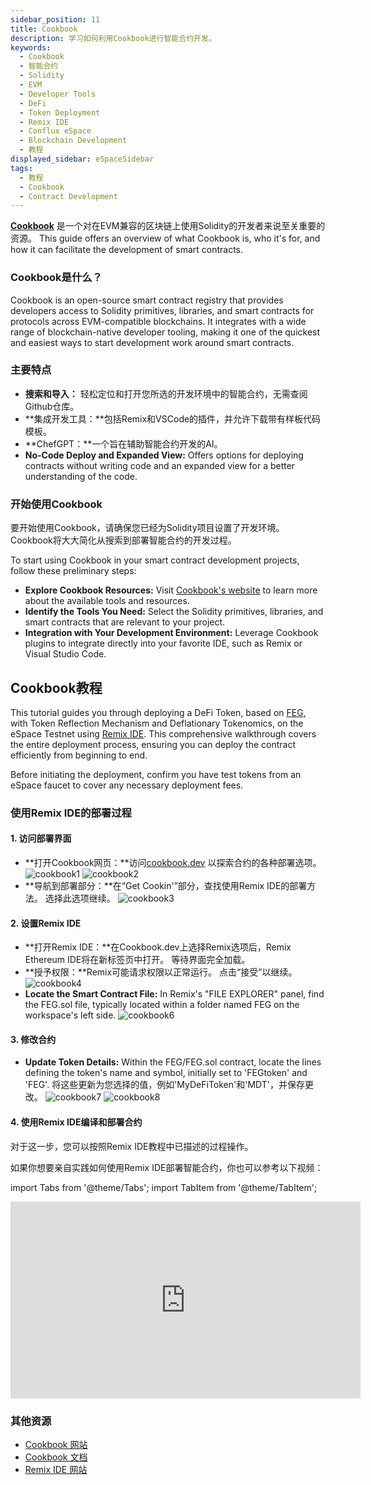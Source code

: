 ```yaml
---
sidebar_position: 11
title: Cookbook
description: 学习如何利用Cookbook进行智能合约开发。
keywords:
  - Cookbook
  - 智能合约
  - Solidity
  - EVM
  - Developer Tools
  - DeFi
  - Token Deployment
  - Remix IDE
  - Conflux eSpace
  - Blockchain Development
  - 教程
displayed_sidebar: eSpaceSidebar
tags:
  - 教程
  - Cookbook
  - Contract Development
---
```


[**Cookbook**](https://www.cookbook.dev/) 是一个对在EVM兼容的区块链上使用Solidity的开发者来说至关重要的资源。 This guide offers an overview of what Cookbook is, who it's for, and how it can facilitate the development of smart contracts.

### Cookbook是什么？

Cookbook is an open-source smart contract registry that provides developers access to Solidity primitives, libraries, and smart contracts for protocols across EVM-compatible blockchains. It integrates with a wide range of blockchain-native developer tooling, making it one of the quickest and easiest ways to start development work around smart contracts.

### 主要特点

- **搜索和导入：** 轻松定位和打开您所选的开发环境中的智能合约，无需查阅Github仓库。
- \*\*集成开发工具：\*\*包括Remix和VSCode的插件，并允许下载带有样板代码模板。
- \*\*ChefGPT：\*\*一个旨在辅助智能合约开发的AI。
- **No-Code Deploy and Expanded View:** Offers options for deploying contracts without writing code and an expanded view for a better understanding of the code.

### 开始使用Cookbook

要开始使用Cookbook，请确保您已经为Solidity项目设置了开发环境。 Cookbook将大大简化从搜索到部署智能合约的开发过程。

To start using Cookbook in your smart contract development projects, follow these preliminary steps:

- **Explore Cookbook Resources:** Visit [Cookbook's website](https://www.cookbook.dev/) to learn more about the available tools and resources.
- **Identify the Tools You Need:** Select the Solidity primitives, libraries, and smart contracts that are relevant to your project.
- **Integration with Your Development Environment:** Leverage Cookbook plugins to integrate directly into your favorite IDE, such as Remix or Visual Studio Code.

## Cookbook教程

This tutorial guides you through deploying a DeFi Token, based on [FEG](https://fegtoken.com/), with Token Reflection Mechanism and Deflationary Tokenomics, on the eSpace Testnet using [Remix IDE](./deployContract/remix.md). This comprehensive walkthrough covers the entire deployment process, ensuring you can deploy the contract efficiently from beginning to end.

Before initiating the deployment, confirm you have test tokens from an eSpace faucet to cover any necessary deployment fees.

### 使用Remix IDE的部署过程

#### 1. 访问部署界面

- \*\*打开Cookbook网页：\*\*访问[cookbook.dev](https://www.cookbook.dev/) 以探索合约的各种部署选项。
  ![cookbook1](./img/1cb.png)
  ![cookbook2](./img/2cb.png)
- \*\*导航到部署部分：\*\*在“Get Cookin'”部分，查找使用Remix IDE的部署方法。 选择此选项继续。
  ![cookbook3](./img/3cb.png)

#### 2. 设置Remix IDE

- \*\*打开Remix IDE：\*\*在Cookbook.dev上选择Remix选项后，Remix Ethereum IDE将在新标签页中打开。 等待界面完全加载。
- \*\*授予权限：\*\*Remix可能请求权限以正常运行。 点击“接受”以继续。
  ![cookbook4](./img/4cb.png)
- **Locate the Smart Contract File:** In Remix's "FILE EXPLORER" panel, find the FEG.sol file, typically located within a folder named FEG on the workspace's left side.
  ![cookbook6](./img/6cb.png)

#### 3. 修改合约

- **Update Token Details:** Within the FEG/FEG.sol contract, locate the lines defining the token's name and symbol, initially set to 'FEGtoken' and 'FEG'. 将这些更新为您选择的值，例如'MyDeFiToken'和'MDT'，并保存更改。
  ![cookbook7](./img/7cb.png)
  ![cookbook8](./img/8cb.png)

#### 4. 使用Remix IDE编译和部署合约

对于这一步，您可以按照Remix IDE教程中已描述的过程操作。

如果你想要亲自实践如何使用Remix IDE部署智能合约，你也可以参考以下视频：

import Tabs from '@theme/Tabs';
import TabItem from '@theme/TabItem';

<Tabs>
  <TabItem value="youtube" label="Remix IDE Video Tutorial">
<iframe width="560" height="315" src="https://www.youtube.com/embed/WLbUXQ1FS8M?si=kJD-6-QN3ZqFf0_v" title="YouTube video player" frameborder="0" allow="accelerometer; autoplay; clipboard-write; encrypted-media; gyroscope; picture-in-picture; web-share" allowfullscreen></iframe>
  </TabItem>
</Tabs>

### 其他资源

- [Cookbook 网站](https://www.cookbook.dev/)
- [Cookbook 文档](https://docs.cookbook.dev/)
- [Remix IDE 网站](https://remix.ethereum.org/)












